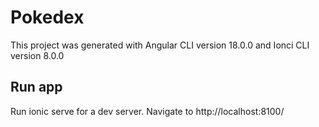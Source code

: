 # Pokedex
This project was generated with Angular CLI version 18.0.0 and Ionci CLI version 8.0.0
## Run app
Run ionic serve for a dev server. Navigate to http://localhost:8100/
